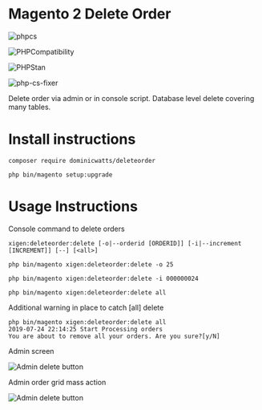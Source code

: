 # Magento 2 Delete Order # 

![phpcs](https://github.com/DominicWatts/DeleteOrder/workflows/phpcs/badge.svg)

![PHPCompatibility](https://github.com/DominicWatts/DeleteOrder/workflows/PHPCompatibility/badge.svg)

![PHPStan](https://github.com/DominicWatts/DeleteOrder/workflows/PHPStan/badge.svg)

![php-cs-fixer](https://github.com/DominicWatts/DeleteOrder/workflows/php-cs-fixer/badge.svg)

Delete order via admin or in console script.  Database level delete covering many tables.

# Install instructions #

`composer require dominicwatts/deleteorder`

`php bin/magento setup:upgrade`

# Usage Instructions #

Console command to delete orders

`xigen:deleteorder:delete [-o|--orderid [ORDERID]] [-i|--increment [INCREMENT]] [--] [<all>]`

`php bin/magento xigen:deleteorder:delete -o 25`

`php bin/magento xigen:deleteorder:delete -i 000000024`

`php bin/magento xigen:deleteorder:delete all`

Additional warning in place to catch [all] delete

```
php bin/magento xigen:deleteorder:delete all
2019-07-24 22:14:25 Start Processing orders
You are about to remove all your orders. Are you sure?[y/N]
```

Admin screen

![Admin delete button](https://i.snag.gy/Rx7hUw.jpg)

Admin order grid mass action

![Admin delete button](https://i.snag.gy/vC52zx.jpg)